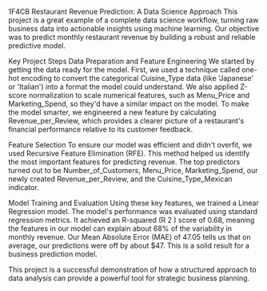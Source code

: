 1F4CB Restaurant Revenue Prediction: A Data Science Approach
This project is a great example of a complete data science workflow, turning raw business data into actionable insights using machine learning. Our objective was to predict monthly restaurant revenue by building a robust and reliable predictive model.

Key Project Steps
Data Preparation and Feature Engineering
We started by getting the data ready for the model. First, we used a technique called one-hot encoding to convert the categorical Cuisine_Type data (like 'Japanese' or 'Italian') into a format the model could understand. We also applied Z-score normalization to scale numerical features, such as Menu_Price and Marketing_Spend, so they'd have a similar impact on the model. To make the model smarter, we engineered a new feature by calculating Revenue_per_Review, which provides a clearer picture of a restaurant's financial performance relative to its customer feedback.

Feature Selection
To ensure our model was efficient and didn't overfit, we used Recursive Feature Elimination (RFE). This method helped us identify the most important features for predicting revenue. The top predictors turned out to be Number_of_Customers, Menu_Price, Marketing_Spend, our newly created Revenue_per_Review, and the Cuisine_Type_Mexican indicator.

Model Training and Evaluation
Using these key features, we trained a Linear Regression model. The model's performance was evaluated using standard regression metrics. It achieved an R-squared (R 
2
 ) score of 0.68, meaning the features in our model can explain about 68% of the variability in monthly revenue. Our Mean Absolute Error (MAE) of 47.05 tells us that on average, our predictions were off by about $47. This is a solid result for a business prediction model.

This project is a successful demonstration of how a structured approach to data analysis can provide a powerful tool for strategic business planning.
